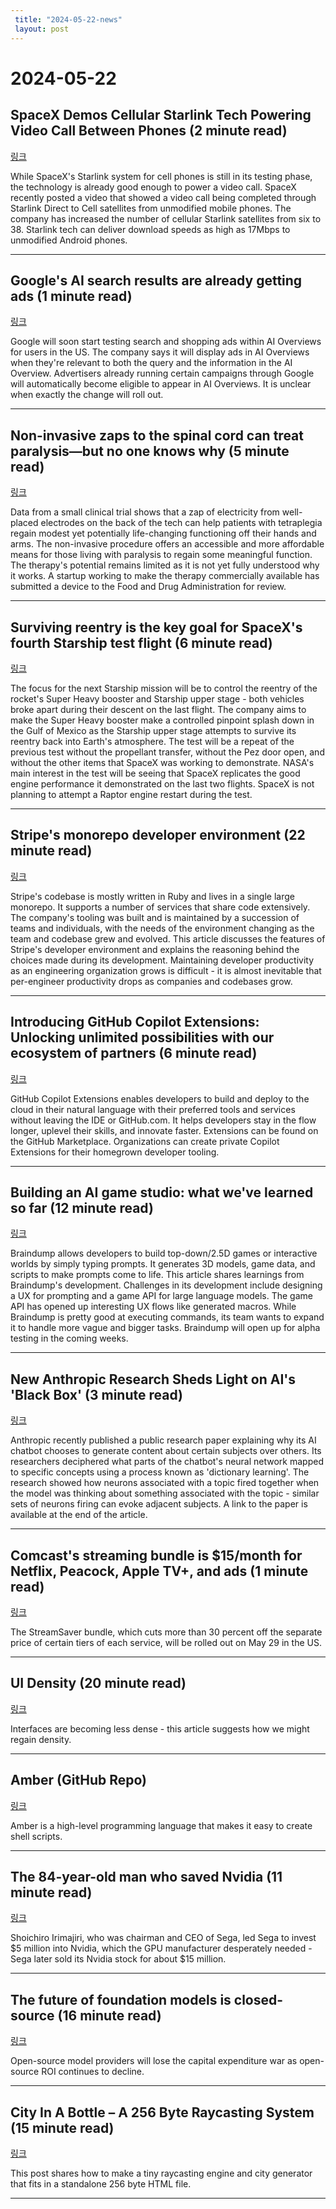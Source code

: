 ```yaml
---
 title: "2024-05-22-news"
 layout: post
---
```

<h1>2024-05-22</h1><h2>SpaceX Demos Cellular Starlink Tech Powering Video Call Between Phones (2 minute read)</h2><p><a href="https://www.pcmag.com/news/spacex-demos-cellular-starlink-tech-powering-video-call-between-phones?utm_source=tldrnewsletter">링크</a>  </p><p>While SpaceX's Starlink system for cell phones is still in its testing phase, the technology is already good enough to power a video call. SpaceX recently posted a video that showed a video call being completed through Starlink Direct to Cell satellites from unmodified mobile phones. The company has increased the number of cellular Starlink satellites from six to 38. Starlink tech can deliver download speeds as high as 17Mbps to unmodified Android phones. </p><hr /><h2>Google's AI search results are already getting ads (1 minute read)</h2><p><a href="https://www.theverge.com/2024/5/21/24161724/google-ai-search-results-ads-test?utm_source=tldrnewsletter">링크</a>  </p><p>Google will soon start testing search and shopping ads within AI Overviews for users in the US. The company says it will display ads in AI Overviews when they're relevant to both the query and the information in the AI Overview. Advertisers already running certain campaigns through Google will automatically become eligible to appear in AI Overviews. It is unclear when exactly the change will roll out. </p><hr /><h2>Non-invasive zaps to the spinal cord can treat paralysis—but no one knows why (5 minute read)</h2><p><a href="https://arstechnica.com/science/2024/05/non-invasive-zaps-to-the-spinal-cord-can-treat-paralysis-but-no-one-knows-why/?utm_source=tldrnewsletter">링크</a>  </p><p>Data from a small clinical trial shows that a zap of electricity from well-placed electrodes on the back of the tech can help patients with tetraplegia regain modest yet potentially life-changing functioning off their hands and arms. The non-invasive procedure offers an accessible and more affordable means for those living with paralysis to regain some meaningful function. The therapy's potential remains limited as it is not yet fully understood why it works. A startup working to make the therapy commercially available has submitted a device to the Food and Drug Administration for review. </p><hr /><h2>Surviving reentry is the key goal for SpaceX's fourth Starship test flight (6 minute read)</h2><p><a href="https://arstechnica.com/space/2024/05/surviving-reentry-is-the-key-goal-for-spacexs-fourth-starship-test-flight/?utm_source=tldrnewsletter">링크</a>  </p><p>The focus for the next Starship mission will be to control the reentry of the rocket's Super Heavy booster and Starship upper stage - both vehicles broke apart during their descent on the last flight. The company aims to make the Super Heavy booster make a controlled pinpoint splash down in the Gulf of Mexico as the Starship upper stage attempts to survive its reentry back into Earth's atmosphere. The test will be a repeat of the previous test without the propellant transfer, without the Pez door open, and without the other items that SpaceX was working to demonstrate. NASA's main interest in the test will be seeing that SpaceX replicates the good engine performance it demonstrated on the last two flights. SpaceX is not planning to attempt a Raptor engine restart during the test. </p><hr /><h2>Stripe's monorepo developer environment (22 minute read)</h2><p><a href="https://blog.nelhage.com/post/stripe-dev-environment/?utm_source=tldrnewsletter">링크</a>  </p><p>Stripe's codebase is mostly written in Ruby and lives in a single large monorepo. It supports a number of services that share code extensively. The company's tooling was built and is maintained by a succession of teams and individuals, with the needs of the environment changing as the team and codebase grew and evolved. This article discusses the features of Stripe's developer environment and explains the reasoning behind the choices made during its development. Maintaining developer productivity as an engineering organization grows is difficult - it is almost inevitable that per-engineer productivity drops as companies and codebases grow. </p><hr /><h2>Introducing GitHub Copilot Extensions: Unlocking unlimited possibilities with our ecosystem of partners (6 minute read)</h2><p><a href="https://github.blog/2024-05-21-introducing-github-copilot-extensions/?utm_source=tldrnewsletter">링크</a>  </p><p>GitHub Copilot Extensions enables developers to build and deploy to the cloud in their natural language with their preferred tools and services without leaving the IDE or GitHub.com. It helps developers stay in the flow longer, uplevel their skills, and innovate faster. Extensions can be found on the GitHub Marketplace. Organizations can create private Copilot Extensions for their homegrown developer tooling. </p><hr /><h2>Building an AI game studio: what we've learned so far (12 minute read)</h2><p><a href="https://braindump.me/blog-posts/building-an-ai-game-studio?utm_source=tldrnewsletter">링크</a>  </p><p>Braindump allows developers to build top-down/2.5D games or interactive worlds by simply typing prompts. It generates 3D models, game data, and scripts to make prompts come to life. This article shares learnings from Braindump's development. Challenges in its development include designing a UX for prompting and a game API for large language models. The game API has opened up interesting UX flows like generated macros. While Braindump is pretty good at executing commands, its team wants to expand it to handle more vague and bigger tasks. Braindump will open up for alpha testing in the coming weeks. </p><hr /><h2>New Anthropic Research Sheds Light on AI's 'Black Box' (3 minute read)</h2><p><a href="https://gizmodo.com/new-anthropic-research-sheds-light-on-ais-black-box-1851491333?utm_source=tldrnewsletter">링크</a>  </p><p>Anthropic recently published a public research paper explaining why its AI chatbot chooses to generate content about certain subjects over others. Its researchers deciphered what parts of the chatbot's neural network mapped to specific concepts using a process known as 'dictionary learning'. The research showed how neurons associated with a topic fired together when the model was thinking about something associated with the topic - similar sets of neurons firing can evoke adjacent subjects. A link to the paper is available at the end of the article. </p><hr /><h2>Comcast's streaming bundle is $15/month for Netflix, Peacock, Apple TV+, and ads (1 minute read)</h2><p><a href="https://arstechnica.com/gadgets/2024/05/comcasts-streamsaver-plan-is-15-month-if-you-like-cable-bundles-and-ads/?utm_source=tldrnewsletter">링크</a>  </p><p>The StreamSaver bundle, which cuts more than 30 percent off the separate price of certain tiers of each service, will be rolled out on May 29 in the US. </p><hr /><h2>UI Density (20 minute read)</h2><p><a href="https://matthewstrom.com/writing/ui-density/?utm_source=tldrnewsletter">링크</a>  </p><p>Interfaces are becoming less dense - this article suggests how we might regain density. </p><hr /><h2>Amber (GitHub Repo)</h2><p><a href="https://github.com/Ph0enixKM/Amber?utm_source=tldrnewsletter">링크</a>  </p><p>Amber is a high-level programming language that makes it easy to create shell scripts. </p><hr /><h2>The 84-year-old man who saved Nvidia (11 minute read)</h2><p><a href="https://wallstreetsights.com/business/the-84-year-old-man-who-saved-nvidia/351/?utm_source=tldrnewsletter">링크</a>  </p><p>Shoichiro Irimajiri, who was chairman and CEO of Sega, led Sega to invest $5 million into Nvidia, which the GPU manufacturer desperately needed - Sega later sold its Nvidia stock for about $15 million. </p><hr /><h2>The future of foundation models is closed-source (16 minute read)</h2><p><a href="https://blog.johnluttig.com/p/the-future-of-foundation-models-is?utm_source=tldrnewsletter">링크</a>  </p><p>Open-source model providers will lose the capital expenditure war as open-source ROI continues to decline. </p><hr /><h2>City In A Bottle – A 256 Byte Raycasting System (15 minute read)</h2><p><a href="https://frankforce.com/city-in-a-bottle-a-256-byte-raycasting-system/?utm_source=tldrnewsletter">링크</a>  </p><p>This post shares how to make a tiny raycasting engine and city generator that fits in a standalone 256 byte HTML file. </p><hr />